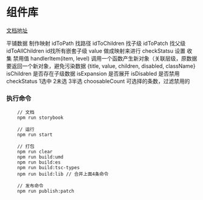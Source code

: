 # 组件库

[文档地址](https://zkp442910864.github.io/antd-extends/)



平铺数据
    制作映射
        idToPath 找路径
        idToChildren 找子级
        idToPatch 找父级
        idToAllChildren id找所有嵌套子级
            value 做成映射来进行 checkStatsu 设置
        收集 禁用值
    handlerItem(item, level) 调用一个函数产生新对象（关联层级，原数据
        要返回一个新对象，避免污染数据
            {title, value, children, disabled, className}
            isChildren 是否存在子级数据
            isExpansion 是否展开
            isDisabled 是否禁用
            checkStatus 1选中 2未选 3半选
            choosableCount 可选择的条数，过滤禁用的

### 执行命令
```
    // 文档
    npm run storybook

    // 运行
    npm run start

    // 打包
    npm run clear
    npm run build:umd
    npm run build:es
    npm run build:tsc-types
    npm run build:lib // 合并上面4条命令

    // 发布命令
    npm run publish:patch
```
